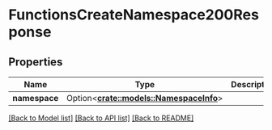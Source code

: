 # FunctionsCreateNamespace200Response

## Properties

Name | Type | Description | Notes
------------ | ------------- | ------------- | -------------
**namespace** | Option<[**crate::models::NamespaceInfo**](namespace_info.md)> |  | [optional]

[[Back to Model list]](../README.md#documentation-for-models) [[Back to API list]](../README.md#documentation-for-api-endpoints) [[Back to README]](../README.md)


